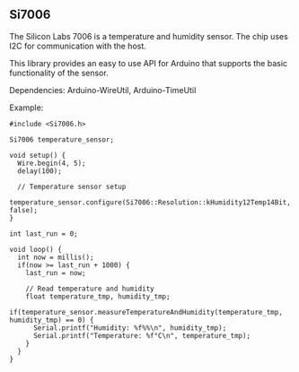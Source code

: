 ## Si7006

The Silicon Labs 7006 is a temperature and humidity sensor. The chip uses I2C for communication with 
the host.

This library provides an easy to use API for Arduino that supports the basic functionality of the
sensor.

Dependencies: Arduino-WireUtil, Arduino-TimeUtil

Example:
~~~~
#include <Si7006.h>

Si7006 temperature_sensor;

void setup() {
  Wire.begin(4, 5);
  delay(100);
  
  // Temperature sensor setup
  temperature_sensor.configure(Si7006::Resolution::kHumidity12Temp14Bit, false);
}

int last_run = 0;

void loop() {
  int now = millis();
  if(now >= last_run + 1000) {
    last_run = now;
    
    // Read temperature and humidity
    float temperature_tmp, humidity_tmp;
    if(temperature_sensor.measureTemperatureAndHumidity(temperature_tmp, humidity_tmp) == 0) {
      Serial.printf("Humidity: %f%%\n", humidity_tmp);
      Serial.printf("Temperature: %f°C\n", temperature_tmp);
    }
  }
}
~~~~
